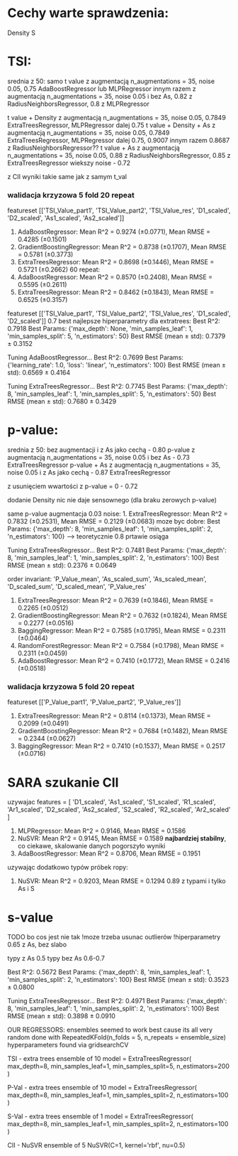 
# Cechy warte sprawdzenia:
Density
S

# TSI:

srednia z 50:
samo t value z augmentacją n_augmentations = 35, noise 0.05,  0.75 AdaBoostRegressor lub MLPRegressor
innym razem z augmentacją n_augmentations = 35, noise 0.05 i bez As, 0.82 z RadiusNeighborsRegressor, 0.8 z MLPRegressor

t value + Density z augmentacją n_augmentations = 35, noise 0.05,  0.7849 ExtraTreesRegressor, MLPRegressor dalej 0.75
t value + Density + As z augmentacją n_augmentations = 35, noise 0.05,  0.7849 ExtraTreesRegressor, MLPRegressor dalej 0.75, 0.9007 innym razem 0.8687 z RadiusNeighborsRegressor??
t value + As z augmentacją n_augmentations = 35, noise 0.05, 0.88 z RadiusNeighborsRegressor, 0.85 z ExtraTreesRegressor
wiekszy noise - 0.72

z CII wyniki takie same jak z samym t_val


### walidacja krzyzowa 5 fold 20 repeat 
featureset [['TSI_Value_part1', 'TSI_Value_part2', 'TSI_Value_res', 'D1_scaled', 'D2_scaled', 'As1_scaled', 'As2_scaled']]
1. AdaBoostRegressor: Mean R^2 = 0.9274 (±0.0771), Mean RMSE = 0.4285 (±0.1501)
2. GradientBoostingRegressor: Mean R^2 = 0.8738 (±0.1707), Mean RMSE = 0.5781 (±0.3773)
3. ExtraTreesRegressor: Mean R^2 = 0.8698 (±0.1446), Mean RMSE = 0.5721 (±0.2662)
60 repeat:
1. AdaBoostRegressor: Mean R^2 = 0.8570 (±0.2408), Mean RMSE = 0.5595 (±0.2611)
2. ExtraTreesRegressor: Mean R^2 = 0.8462 (±0.1843), Mean RMSE = 0.6525 (±0.3157)


featureset [['TSI_Value_part1', 'TSI_Value_part2', 'TSI_Value_res', 'D1_scaled', 'D2_scaled']]
0.7 best
najlepsze hiperparametry dla extratrees:
Best R^2: 0.7918
Best Params: {'max_depth': None, 'min_samples_leaf': 1, 'min_samples_split': 5, 'n_estimators': 50}
Best RMSE (mean ± std): 0.7379 ± 0.3152


Tuning AdaBoostRegressor...
Best R^2: 0.7699
Best Params: {'learning_rate': 1.0, 'loss': 'linear', 'n_estimators': 100}
Best RMSE (mean ± std): 0.6569 ± 0.4164

Tuning ExtraTreesRegressor...
Best R^2: 0.7745
Best Params: {'max_depth': 8, 'min_samples_leaf': 1, 'min_samples_split': 5, 'n_estimators': 50}
Best RMSE (mean ± std): 0.7680 ± 0.3429


# p-value:

srednia z 50:
bez augmentacji i z As jako cechą - 0.80
p-value z augmentacją n_augmentations = 35, noise 0.05 i bez As - 0.73 ExtraTreesRegressor
p-value + As z augmentacją n_augmentations = 35, noise 0.05 i z As jako cechą - 0.87 ExtraTreesRegressor

z usunięciem wwartości z p-value = 0 - 0.72

dodanie Density nic nie daje sensownego (dla braku zerowych p-value)


same p-value augmentacja 0.03 noise: 1. ExtraTreesRegressor: Mean R^2 = 0.7832 (±0.2531), Mean RMSE = 0.2129 (±0.0683)
moze byc dobre: Best Params: {'max_depth': 8, 'min_samples_leaf': 1, 'min_samples_split': 2, 'n_estimators': 100} --> teoretycznie 0.8 prtawie osiąga

Tuning ExtraTreesRegressor...
Best R^2: 0.7481
Best Params: {'max_depth': 8, 'min_samples_leaf': 1, 'min_samples_split': 2, 'n_estimators': 100}
Best RMSE (mean ± std): 0.2376 ± 0.0649


order invariant:
'P_Value_mean',
'As_scaled_sum', 'As_scaled_mean',
'D_scaled_sum', 'D_scaled_mean',
'P_Value_res'
1. ExtraTreesRegressor: Mean R^2 = 0.7639 (±0.1846), Mean RMSE = 0.2265 (±0.0512)
2. GradientBoostingRegressor: Mean R^2 = 0.7632 (±0.1824), Mean RMSE = 0.2277 (±0.0516)
3. BaggingRegressor: Mean R^2 = 0.7585 (±0.1795), Mean RMSE = 0.2311 (±0.0464)
4. RandomForestRegressor: Mean R^2 = 0.7584 (±0.1798), Mean RMSE = 0.2311 (±0.0459)
5. AdaBoostRegressor: Mean R^2 = 0.7410 (±0.1772), Mean RMSE = 0.2416 (±0.0518)


### walidacja krzyzowa 5 fold 20 repeat

featureset [['P_Value_part1', 'P_Value_part2', 'P_Value_res']]
1. ExtraTreesRegressor: Mean R^2 = 0.8114 (±0.1373), Mean RMSE = 0.2099 (±0.0491)
2. GradientBoostingRegressor: Mean R^2 = 0.7684 (±0.1482), Mean RMSE = 0.2344 (±0.0627)
3. BaggingRegressor: Mean R^2 = 0.7410 (±0.1537), Mean RMSE = 0.2517 (±0.0716)

# SARA szukanie CII
uzywajac features = [
        'D1_scaled', 'As1_scaled',  'S1_scaled', 'R1_scaled', 'Ar1_scaled',
        'D2_scaled', 'As2_scaled', 'S2_scaled', 'R2_scaled', 'Ar2_scaled'
    ]
1. MLPRegressor: Mean R^2 = 0.9146, Mean RMSE = 0.1586
2. NuSVR: Mean R^2 = 0.9145, Mean RMSE = 0.1589 **najbardziej stabilny**, co ciekawe, skalowanie danych pogorszyło wyniki
3. AdaBoostRegressor: Mean R^2 = 0.8706, Mean RMSE = 0.1951

uzywając dodatkowo typów próbek ropy:
1. NuSVR: Mean R^2 = 0.9203, Mean RMSE = 0.1294
0.89 z typami i tylko As i S

# s-value
TODO bo cos jest nie tak
!moze trzeba usunac outlierów
!hiperparametry
0.65 z As, bez slabo

typy z As 0.5
typy bez As 0.6-0.7


Best R^2: 0.5672 Best Params: {'max_depth': 8, 'min_samples_leaf': 1, 'min_samples_split': 2, 'n_estimators': 100}
Best RMSE (mean ± std): 0.3523 ± 0.0800

Tuning ExtraTreesRegressor...
Best R^2: 0.4971
Best Params: {'max_depth': 8, 'min_samples_leaf': 1, 'min_samples_split': 2, 'n_estimators': 100}
Best RMSE (mean ± std): 0.3898 ± 0.0910


OUR REGRESSORS:
ensembles seemed to work best cause its all very random
done with RepeatedKFold(n_folds = 5, n_repeats = ensemble_size)
hyperparameters found via gridsearchCV

TSI - extra trees ensemble of 10
model = ExtraTreesRegressor(
            max_depth=8,
            min_samples_leaf=1,
            min_samples_split=5,
            n_estimators=200
        )

P-Val - extra trees ensemble of 10
 model = ExtraTreesRegressor(
            max_depth=8,
            min_samples_leaf=1,
            min_samples_split=2,
            n_estimators=100
        )

S-Val - extra trees ensemble of 1
 model = ExtraTreesRegressor(
            max_depth=8,
            min_samples_leaf=1,
            min_samples_split=2,
            n_estimators=100
        )

CII - NuSVR ensemble of 5
NuSVR(C=1, kernel='rbf', nu=0.5)
